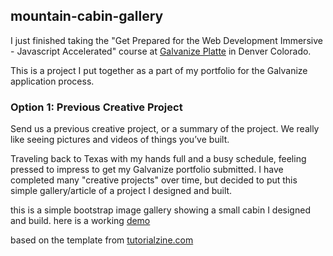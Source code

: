 ## mountain-cabin-gallery

I just finished taking the "Get Prepared for the Web Development Immersive - Javascript Accelerated" course at [Galvanize Platte](https://www.galvanize.com/denver-platte/campus "Galvanize Platte 1644 Platte St. Denver, Co. 80202") in Denver Colorado.

This is a project I put together as a part of my portfolio for the Galvanize application process.

### Option 1: Previous Creative Project
Send us a previous creative project, or a summary of the project. We really like seeing pictures and videos of things you’ve built.


Traveling back to Texas with my hands full and a busy schedule, feeling pressed to impress to get my Galvanize portfolio submitted. I have completed many "creative projects" over time, but decided to put this simple gallery/article of a project I designed and built.

this is a simple bootstrap image gallery showing a small cabin I designed and build.
here is a working [demo](http://jmh-galvanize-portfolio-2.surge.sh/)

based on the template from [ tutorialzine.com](https://tutorialzine.com/2017/02/freebie-4-bootstrap-galleries)




